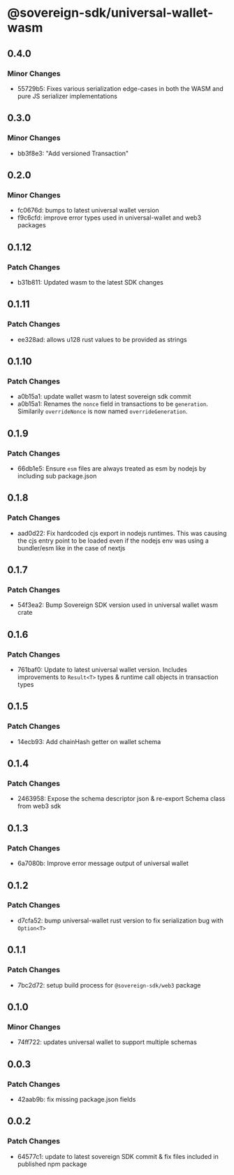 # @sovereign-sdk/universal-wallet-wasm

## 0.4.0

### Minor Changes

- 55729b5: Fixes various serialization edge-cases in both the WASM and pure JS serializer implementations

## 0.3.0

### Minor Changes

- bb3f8e3: "Add versioned Transaction"

## 0.2.0

### Minor Changes

- fc0676d: bumps to latest universal wallet version
- f9c6cfd: improve error types used in universal-wallet and web3 packages

## 0.1.12

### Patch Changes

- b31b811: Updated wasm to the latest SDK changes

## 0.1.11

### Patch Changes

- ee328ad: allows u128 rust values to be provided as strings

## 0.1.10

### Patch Changes

- a0b15a1: update wallet wasm to latest sovereign sdk commit
- a0b15a1: Renames the `nonce` field in transactions to be `generation`.
  Similarily `overrideNonce` is now named `overrideGeneration`.

## 0.1.9

### Patch Changes

- 66db1e5: Ensure `esm` files are always treated as esm by nodejs by including sub package.json

## 0.1.8

### Patch Changes

- aad0d22: Fix hardcoded cjs export in nodejs runtimes. This was causing the cjs entry point to be loaded even if the nodejs env was using a bundler/esm like in the case of nextjs

## 0.1.7

### Patch Changes

- 54f3ea2: Bump Sovereign SDK version used in universal wallet wasm crate

## 0.1.6

### Patch Changes

- 761baf0: Update to latest universal wallet version. Includes improvements to `Result<T>` types & runtime call objects in transaction types

## 0.1.5

### Patch Changes

- 14ecb93: Add chainHash getter on wallet schema

## 0.1.4

### Patch Changes

- 2463958: Expose the schema descriptor json & re-export Schema class from web3 sdk

## 0.1.3

### Patch Changes

- 6a7080b: Improve error message output of universal wallet

## 0.1.2

### Patch Changes

- d7cfa52: bump universal-wallet rust version to fix serialization bug with `Option<T>`

## 0.1.1

### Patch Changes

- 7bc2d72: setup build process for `@sovereign-sdk/web3` package

## 0.1.0

### Minor Changes

- 74ff722: updates universal wallet to support multiple schemas

## 0.0.3

### Patch Changes

- 42aab9b: fix missing package.json fields

## 0.0.2

### Patch Changes

- 64577c1: update to latest sovereign SDK commit & fix files included in published npm package
